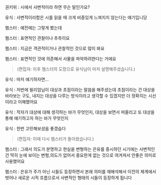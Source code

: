 권키위 : 시에서 사변적이라 하면 무슨 말인가요?

유식 : 사변적이라함은 시를 읽을 때 크게 비중있게 느껴지지 않는다는 얘기입니당

햄스터 : 예전에는 그렇게 봤는데

햄스터 : 표면적인 관찰이나 추측이요

햄스터 : 지금은 객관적이거나 관찰적인 것으로 많이 봐요

햄스터 : 표면적인 것에 의존해서 사물을 파악하려한다는 거에요

> (편집자: 이후 햄스터의 도망으로 유식님이 마저 설명해주셨습니다.)

유식 : 마저 얘기하자면...

유식 : 저번에 윌리엄님이 대상과 초점이라는 말씀을 해주셨는데 초점이라는 건 대상을 바라보는 구도, 내지는 대상을 다루는 방식이라고 생각할 수 있겠지만 더 정확히는 시선이라고 이해했어요

유식 : 작자가 대상에 대해 생각하는 바가 무엇인지, 대상을 보면서 떠올리고 또 대상을 통해 얘기하고자 하는 바가 무엇인지

유식 : 한번 고민해보셨음 좋겠슴다

> (편집자: 이때 다시 햄스터가 돌아왔습니다.)

햄스터 : 그래서 의도가 분명하고 현실을 변형하는 은유를 중시하던 시기에는 사변적인건 딱히 눈에 보이는 변형,의도가 없어서 중요한게 없는 것으로 여겨져서 안좋은 의미로 사용했어요

햄스터 : 은유가 주가 아닌 시들도 등장하면서 본래 의미를 재해석해서 이전의 체계에서 벗어나 새로운 시적 흐름으로서 사변적인 형태의 시들이 등장하게 됩니다
